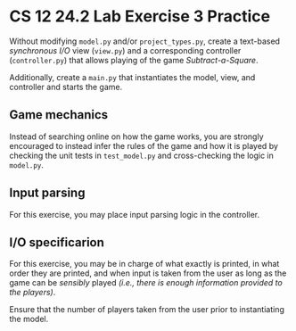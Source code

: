 # CS 12 24.2 Lab Exercise 3 Practice

Without modifying `model.py` and/or `project_types.py`, create a text-based _synchronous I/O_ view (`view.py`) and a corresponding controller (`controller.py`) that allows playing of the game _Subtract-a-Square_.

Additionally, create a `main.py` that instantiates the model, view, and controller and starts the game.

## Game mechanics

Instead of searching online on how the game works, you are strongly encouraged to instead infer the rules of the game and how it is played by checking the unit tests in `test_model.py` and cross-checking the logic in `model.py`.

## Input parsing

For this exercise, you may place input parsing logic in the controller.

## I/O specificarion

For this exercise, you may be in charge of what exactly is printed, in what order they are printed, and when input is taken from the user as long as the game can be _sensibly_ played _(i.e., there is enough information provided to the players)_.

Ensure that the number of players taken from the user prior to instantiating the model.
